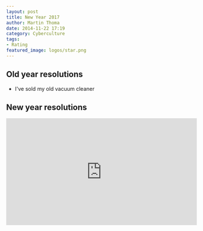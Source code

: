 ```yaml
---
layout: post
title: New Year 2017
author: Martin Thoma
date: 2014-11-22 17:19
category: Cyberculture
tags:
- Rating
featured_image: logos/star.png
---
```



## Old year resolutions

* I've sold my old vacuum cleaner


## New year resolutions

<iframe width="512" height="288" src="https://www.youtube-nocookie.com/embed/yYMUCC9SFds" frameborder="0" allowfullscreen></iframe>